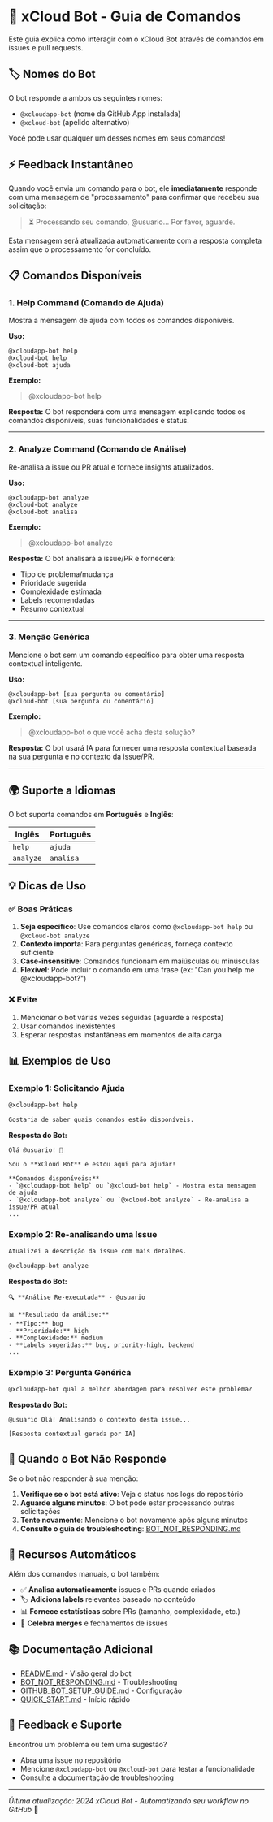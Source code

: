 # 🤖 xCloud Bot - Guia de Comandos

Este guia explica como interagir com o xCloud Bot através de comandos em issues e pull requests.

## 🏷️ Nomes do Bot

O bot responde a ambos os seguintes nomes:
- `@xcloudapp-bot` (nome da GitHub App instalada)
- `@xcloud-bot` (apelido alternativo)

Você pode usar qualquer um desses nomes em seus comandos!

## ⚡ Feedback Instantâneo

Quando você envia um comando para o bot, ele **imediatamente** responde com uma mensagem de "processamento" para confirmar que recebeu sua solicitação:

> ⏳ Processando seu comando, @usuario... Por favor, aguarde.

Esta mensagem será atualizada automaticamente com a resposta completa assim que o processamento for concluído.

## 📋 Comandos Disponíveis

### 1. Help Command (Comando de Ajuda)

Mostra a mensagem de ajuda com todos os comandos disponíveis.

**Uso:**
```
@xcloudapp-bot help
@xcloud-bot help
@xcloud-bot ajuda
```

**Exemplo:**
> @xcloudapp-bot help

**Resposta:**
O bot responderá com uma mensagem explicando todos os comandos disponíveis, suas funcionalidades e status.

---

### 2. Analyze Command (Comando de Análise)

Re-analisa a issue ou PR atual e fornece insights atualizados.

**Uso:**
```
@xcloudapp-bot analyze
@xcloud-bot analyze
@xcloud-bot analisa
```

**Exemplo:**
> @xcloudapp-bot analyze

**Resposta:**
O bot analisará a issue/PR e fornecerá:
- Tipo de problema/mudança
- Prioridade sugerida
- Complexidade estimada
- Labels recomendadas
- Resumo contextual

---

### 3. Menção Genérica

Mencione o bot sem um comando específico para obter uma resposta contextual inteligente.

**Uso:**
```
@xcloudapp-bot [sua pergunta ou comentário]
@xcloud-bot [sua pergunta ou comentário]
```

**Exemplo:**
> @xcloudapp-bot o que você acha desta solução?

**Resposta:**
O bot usará IA para fornecer uma resposta contextual baseada na sua pergunta e no contexto da issue/PR.

---

## 🌍 Suporte a Idiomas

O bot suporta comandos em **Português** e **Inglês**:

| Inglês | Português |
|--------|-----------|
| `help` | `ajuda` |
| `analyze` | `analisa` |

## 💡 Dicas de Uso

### ✅ Boas Práticas

1. **Seja específico**: Use comandos claros como `@xcloudapp-bot help` ou `@xcloud-bot analyze`
2. **Contexto importa**: Para perguntas genéricas, forneça contexto suficiente
3. **Case-insensitive**: Comandos funcionam em maiúsculas ou minúsculas
4. **Flexível**: Pode incluir o comando em uma frase (ex: "Can you help me @xcloudapp-bot?")

### ❌ Evite

1. Mencionar o bot várias vezes seguidas (aguarde a resposta)
2. Usar comandos inexistentes
3. Esperar respostas instantâneas em momentos de alta carga

## 📊 Exemplos de Uso

### Exemplo 1: Solicitando Ajuda
```markdown
@xcloudapp-bot help

Gostaria de saber quais comandos estão disponíveis.
```

**Resposta do Bot:**
```
Olá @usuario! 👋

Sou o **xCloud Bot** e estou aqui para ajudar!

**Comandos disponíveis:**
- `@xcloudapp-bot help` ou `@xcloud-bot help` - Mostra esta mensagem de ajuda
- `@xcloudapp-bot analyze` ou `@xcloud-bot analyze` - Re-analisa a issue/PR atual
...
```

### Exemplo 2: Re-analisando uma Issue
```markdown
Atualizei a descrição da issue com mais detalhes.

@xcloudapp-bot analyze
```

**Resposta do Bot:**
```
🔍 **Análise Re-executada** - @usuario

📊 **Resultado da análise:**
- **Tipo:** bug
- **Prioridade:** high
- **Complexidade:** medium
- **Labels sugeridas:** bug, priority-high, backend
...
```

### Exemplo 3: Pergunta Genérica
```markdown
@xcloudapp-bot qual a melhor abordagem para resolver este problema?
```

**Resposta do Bot:**
```
@usuario Olá! Analisando o contexto desta issue...

[Resposta contextual gerada por IA]
```

## 🔧 Quando o Bot Não Responde

Se o bot não responder à sua menção:

1. **Verifique se o bot está ativo**: Veja o status nos logs do repositório
2. **Aguarde alguns minutos**: O bot pode estar processando outras solicitações
3. **Tente novamente**: Mencione o bot novamente após alguns minutos
4. **Consulte o guia de troubleshooting**: [BOT_NOT_RESPONDING.md](./BOT_NOT_RESPONDING.md)

## 🚀 Recursos Automáticos

Além dos comandos manuais, o bot também:

- ✅ **Analisa automaticamente** issues e PRs quando criados
- 🏷️ **Adiciona labels** relevantes baseado no conteúdo
- 📊 **Fornece estatísticas** sobre PRs (tamanho, complexidade, etc.)
- 🎉 **Celebra merges** e fechamentos de issues

## 📚 Documentação Adicional

- [README.md](./README.md) - Visão geral do bot
- [BOT_NOT_RESPONDING.md](./BOT_NOT_RESPONDING.md) - Troubleshooting
- [GITHUB_BOT_SETUP_GUIDE.md](./GITHUB_BOT_SETUP_GUIDE.md) - Configuração
- [QUICK_START.md](./QUICK_START.md) - Início rápido

## 🤝 Feedback e Suporte

Encontrou um problema ou tem uma sugestão?
- Abra uma issue no repositório
- Mencione `@xcloudapp-bot` ou `@xcloud-bot` para testar a funcionalidade
- Consulte a documentação de troubleshooting

---

*Última atualização: 2024*
*xCloud Bot - Automatizando seu workflow no GitHub* 🚀

